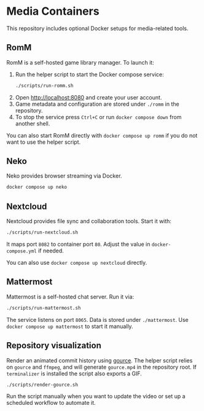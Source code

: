 # Media Containers

This repository includes optional Docker setups for media-related tools.

## RomM

RomM is a self-hosted game library manager. To launch it:

1. Run the helper script to start the Docker compose service:
   ```bash
   ./scripts/run-romm.sh
   ```
2. Open [http://localhost:8080](http://localhost:8080) and create your user account.
3. Game metadata and configuration are stored under `./romm` in the repository.
4. To stop the service press `Ctrl+C` or run `docker compose down` from another shell.

You can also start RomM directly with `docker compose up romm` if you do not want to use the helper script.

## Neko

Neko provides browser streaming via Docker.

```bash
docker compose up neko
```

## Nextcloud

Nextcloud provides file sync and collaboration tools. Start it with:

```bash
./scripts/run-nextcloud.sh
```

It maps port `8082` to container port `80`. Adjust the value in `docker-compose.yml` if needed.

You can also use `docker compose up nextcloud` directly.

## Mattermost

Mattermost is a self-hosted chat server. Run it via:

```bash
./scripts/run-mattermost.sh
```

The service listens on port `8065`. Data is stored under `./mattermost`.
Use `docker compose up mattermost` to start it manually.

## Repository visualization

Render an animated commit history using [gource](https://gource.io/). The helper
script relies on `gource` and `ffmpeg`, and will generate `gource.mp4` in the
repository root. If `terminalizer` is installed the script also exports a GIF.

```bash
./scripts/render-gource.sh
```

Run the script manually when you want to update the video or set up a scheduled
workflow to automate it.
